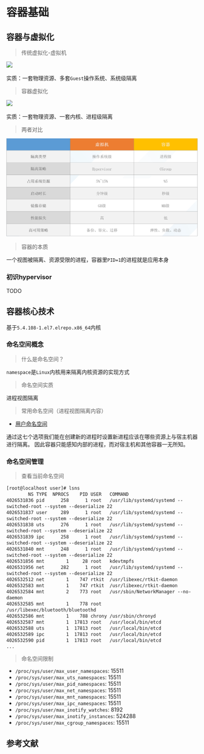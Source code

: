 # 容器基础

## 容器与虚拟化

> 传统虚拟化-虚拟机

![](images/vm-virtaul.png)

实质：一套物理资源、多套`Guest`操作系统、系统级隔离

> 容器虚拟化

![](images/container-virtaul.png)

实质：一套物理资源、一套内核、进程级隔离

> 两者对比

![](images/vm-vs-container.png)

> 容器的本质

一个视图被隔离、资源受限的进程，容器里`PID=1`的进程就是应用本身

### 初识hypervisor

TODO

## 容器核心技术

基于`5.4.108-1.el7.elrepo.x86_64`内核

### 命名空间概念

> 什么是命名空间？

`namespace`是`Linux`内核用来隔离内核资源的实现方式

> 命名空间实质

进程视图隔离

> 常用命名空间（进程视图隔离内容）

- [用户命名空间](ns-user.md)

通过这七个选项我们能在创建新的进程时设置新进程应该在哪些资源上与宿主机器进行隔离。
因此容器只能感知内部的进程，而对宿主机和其他容器一无所知。

### 命名空间管理

> 查看当前命名空间

    [root@localhost user]# lsns
            NS TYPE  NPROCS    PID USER   COMMAND
    4026531836 pid      258      1 root   /usr/lib/systemd/systemd --switched-root --system --deserialize 22
    4026531837 user     289      1 root   /usr/lib/systemd/systemd --switched-root --system --deserialize 22
    4026531838 uts      276      1 root   /usr/lib/systemd/systemd --switched-root --system --deserialize 22
    4026531839 ipc      258      1 root   /usr/lib/systemd/systemd --switched-root --system --deserialize 22
    4026531840 mnt      248      1 root   /usr/lib/systemd/systemd --switched-root --system --deserialize 22
    4026531856 mnt        1     28 root   kdevtmpfs
    4026531956 net      282      1 root   /usr/lib/systemd/systemd --switched-root --system --deserialize 22
    4026532512 net        1    747 rtkit  /usr/libexec/rtkit-daemon
    4026532583 mnt        1    747 rtkit  /usr/libexec/rtkit-daemon
    4026532584 mnt        2    773 root   /usr/sbin/NetworkManager --no-daemon
    4026532585 mnt        1    778 root   /usr/libexec/bluetooth/bluetoothd
    4026532586 mnt        1    788 chrony /usr/sbin/chronyd
    4026532587 mnt        1  17813 root   /usr/local/bin/etcd
    4026532588 uts        1  17813 root   /usr/local/bin/etcd
    4026532589 ipc        1  17813 root   /usr/local/bin/etcd
    4026532590 pid        1  17813 root   /usr/local/bin/etcd
    ...
    
> 命名空间限制

- `/proc/sys/user/max_user_namespaces`: 15511
- `/proc/sys/user/max_uts_namespaces`: 15511
- `/proc/sys/user/max_pid_namespaces`: 15511
- `/proc/sys/user/max_net_namespaces`: 15511 
- `/proc/sys/user/max_mnt_namespaces`: 15511
- `/proc/sys/user/max_ipc_namespaces`: 15511
- `/proc/sys/user/max_inotify_watches`: 8192  
- `/proc/sys/user/max_inotify_instances`: 524288
- `/proc/sys/user/max_cgroup_namespaces`: 15511

## 参考文献

